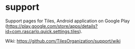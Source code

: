 # support
Support pages for Tiles, Android application on Google Play (https://play.google.com/store/apps/details?id=com.rascarlo.quick.settings.tiles).

Wiki: https://github.com/TilesOrganization/support/wiki

